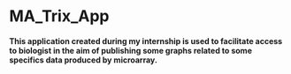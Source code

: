 # MA_Trix_App

#### This application created during my internship is used to facilitate access to biologist in the aim of publishing some graphs related to some specifics data produced by microarray. 
